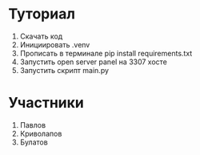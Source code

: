 # Туториал </br>
1) Скачать код </br>
2) Инициировать .venv </br>
3) Прописать в терминале pip install requirements.txt
4) Запустить open server panel на 3307 хосте
5) Запустить скрипт main.py
# Участники
1) Павлов
2) Криволапов
3) Булатов
